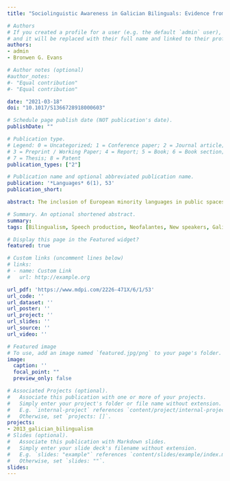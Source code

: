 ```yaml
---
title: "Sociolinguistic Awareness in Galician Bilinguals: Evidence from an Accent Identification Task"

# Authors
# If you created a profile for a user (e.g. the default `admin` user), write the username (folder name) here 
# and it will be replaced with their full name and linked to their profile.
authors:
- admin
- Bronwen G. Evans

# Author notes (optional)
#author_notes:
#- "Equal contribution"
#- "Equal contribution"

date: "2021-03-18"
doi: "10.1017/S1366728918000603"

# Schedule page publish date (NOT publication's date).
publishDate: ""

# Publication type.
# Legend: 0 = Uncategorized; 1 = Conference paper; 2 = Journal article;
# 3 = Preprint / Working Paper; 4 = Report; 5 = Book; 6 = Book section;
# 7 = Thesis; 8 = Patent
publication_types: ["2"]

# Publication name and optional abbreviated publication name.
publication: '*Languages* 6(1), 53'
publication_short:

abstract: The inclusion of European minority languages in public spaces such as education, administration and the media has led to the emergence of a new profile of speakers, “new speakers”, who typically acquire a minority language through education, but vary in terms of their language experience and use. The present study investigated whether a distinctive variety spoken by Galician new speakers (neofalantes) has emerged in the community and whether listeners’ language background influences accent identification abilities and patterns. Galician-Spanish bilingual listeners completed an accent identification task and were asked to comment on factors influencing their decision. Results demonstrated that all listeners could identify Galician-dominant better than Spanish-dominant bilinguals but could not identify neofalantes. Neofalantes were categorised as both Spanish- and Galician-dominant, supporting the idea that neofalantes have a hybrid variety. This finding suggests that listeners have a gradient representation of language background variation, with Galician-like and Spanish-like accents functioning as anchors and the neofalantes’ accent situated somewhere in the middle. Identification accuracy was similar for all listeners but neofalantes showed heightened sensitivity to the Galician-dominant variety, suggesting that evaluation of sociophonetic features depends on the listener’s language and social background. These findings contribute to our understanding of sociolinguistic awareness in bilingual contexts.

# Summary. An optional shortened abstract.
summary: 
tags: [Bilingualism, Speech production, Neofalantes, New speakers, Galician, Galego, Sociolinguistic awareness, Galician phonetics, Galician vowels, Language dominance switch]

# Display this page in the Featured widget?
featured: true

# Custom links (uncomment lines below)
# links:
# - name: Custom Link
#   url: http://example.org

url_pdf: 'https://www.mdpi.com/2226-471X/6/1/53'
url_code: ''
url_dataset: ''
url_poster: ''
url_project: ''
url_slides: ''
url_source: ''
url_video: ''

# Featured image
# To use, add an image named `featured.jpg/png` to your page's folder. 
image:
  caption: ''
  focal_point: ""
  preview_only: false

# Associated Projects (optional).
#   Associate this publication with one or more of your projects.
#   Simply enter your project's folder or file name without extension.
#   E.g. `internal-project` references `content/project/internal-project/index.md`.
#   Otherwise, set `projects: []`.
projects:
- 2013_galician_bilingualism
# Slides (optional).
#   Associate this publication with Markdown slides.
#   Simply enter your slide deck's filename without extension.
#   E.g. `slides: "example"` references `content/slides/example/index.md`.
#   Otherwise, set `slides: ""`.
slides:
---
```


